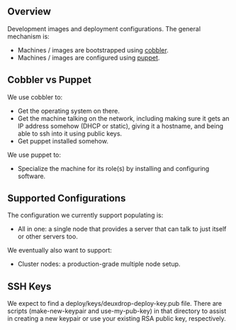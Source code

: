 ## Overview

Development images and deployment configurations.  The general mechanism is:

* Machines / images are bootstrapped using [cobbler].
* Machines / images are configured using [puppet].


## Cobbler vs Puppet

We use cobbler to:

- Get the operating system on there.
- Get the machine talking on the network, including making sure it gets an IP
   address somehow (DHCP or static), giving it a hostname, and being able to
   ssh into it using public keys.
- Get puppet installed somehow.

We use puppet to:

- Specialize the machine for its role(s) by installing and configuring software.


## Supported Configurations

The configuration we currently support populating is:

* All in one: a single node that provides a server that can talk to just itself
   or other servers too.
   
We eventually also want to support:

* Cluster nodes: a production-grade multiple node setup.


## SSH Keys

We expect to find a deploy/keys/deuxdrop-deploy-key.pub file.  There are scripts
(make-new-keypair and use-my-pub-key) in that directory to assist in creating a
new keypair or use your existing RSA public key, respectively.


[cobbler]: https://fedorahosted.org/cobbler/
[puppet]: http://docs.puppetlabs.com/
